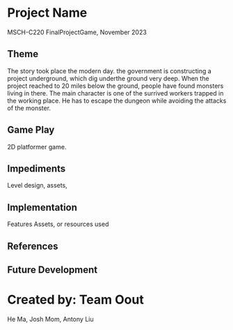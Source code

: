 # Project Name
MSCH-C220 FinalProjectGame, November 2023

## Theme
The story took place the modern day. the government is constructing a project underground, which dig underthe ground very deep. When the project reached to 20 miles below the ground, people have found monsters living in there. The main character is one of the surrived workers trapped in the working place. He has to escape the dungeon while avoiding the attacks of the monster. 

## Game Play
2D platformer game. 

## Impediments
Level design, assets, 

## Implementation
Features
Assets, or resources used

## References

## Future Development

# Created by: Team Oout
He Ma, Josh Mom, Antony Liu
